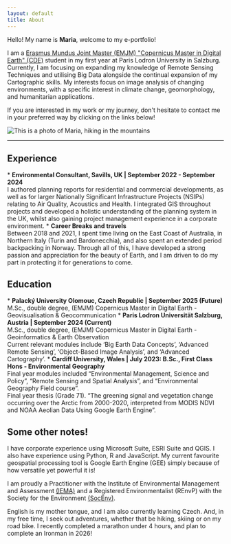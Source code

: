 ```yaml
---
layout: default
title: About
---
```


<div class="about-container">
    <div class="about-text">
       
Hello! My name is <strong>Maria</strong>, welcome to my e-portfolio! <p>I am a <a href="https://master-cde.eu/" rel="external nofollow noopener" target="_blank">Erasmus Mundus Joint Master (EMJM) "Copernicus Master in Digital Earth" (CDE)</a> student in my first year at Paris Lodron University in Salzburg. Currently, I am focusing on expanding my knowledge of Remote Sensing Techniques and utilising Big Data alongside the continual expansion of my Cartographic skills. My  interests focus on image analysis of changing environments, with a specific interest in  climate change, geomorphology, and humanitarian applications. </p>
<p>If you are interested in my work or my journey, don't hesitate to contact me in your preferred way by clicking on the links below! </p>
    </div>
     <img src="{{ "/assets/about/maria.jpg" | relative_url }}" alt=" This is a photo of Maria, hiking in the mountains" class="about-image">
</div>

<!-- Icons Section -->
<div class="contact-icons">
    <a href="https://www.linkedin.com/in/maria-fedy/" target="_blank" aria-label="LinkedIn">
        <i class="fab fa-linkedin"></i>
    </a>
    <a href="mailto:maria.fedyszyn@stud.plus.ac.at" aria-label="Email">
        <i class="fas fa-envelope"></i>
    </a>
</div>

<hr class="section-divider">

<h2>Experience</h2>
* <strong>Environmental Consultant, Savills, UK | September 2022 - September 2024 </strong>
<br>I authored planning reports for residential and commercial developments, as well as for larger Nationally Significant Infrastructure Projects (NSIPs) relating to Air Quality, Acoustics and Health. I integrated GIS throughout projects and developed a holistic understanding of the planning system in the UK, whilst also gaining project management experience in a corporate environment.
* <strong>Career Breaks and travels</strong>
<br> Between 2018 and 2021, I spent time living on the East Coast of Australia, in Northern Italy (Turin and Bardonecchia), and also spent an extended period backpacking in Norway. Through all of this, I have developed a strong passion and appreciation for the beauty of Earth, and I am driven to do my part in protecting it for generations to come.

<h2>Education</h2>
* <strong>Palacký University Olomouc, Czech Republic | September 2025 (Future)</strong>
<br>M.Sc., double degree, (EMJM) Copernicus Master in Digital Earth - Geovisualisation & Geocommunication
* <strong>Paris Lodron Universität Salzburg, Austria | September 2024 (Current)</strong>
<br>M.Sc., double degree, (EMJM) Copernicus Master in Digital Earth - Geoinformatics & Earth Observation
<br>Current relevant modules include ‘Big Earth Data Concepts’, ‘Advanced Remote Sensing’, ‘Object-Based Image Analysis’, and ‘Advanced Cartography’.
* <strong>Cardiff University, Wales | July 2023: B.Sc., First Class Hons - Environmental Geography</strong>
<br>Final year modules included “Environmental Management, Science and Policy”, “Remote Sensing and Spatial Analysis”, and “Environmental Geography Field course”.
<br>Final year thesis (Grade 71). “The greening signal and vegetation change occurring over the Arctic from 2000-2020, interpreted from MODIS NDVI and NOAA Aeolian Data Using Google Earth Engine”. 


<h2>Some other notes!</h2>
<p>I have corporate experience using Microsoft Suite, ESRI Suite and QGIS. I also have experience using Python, R and JavaScript. My current favourite geospatial processing tool is Google Earth Engine (GEE) simply because of how versatile yet powerful it is! </p>  
<p> I am proudly a Practitioner with the Institute of Environmental Management and Assessment <a href="https://www.iema.net/" rel="external nofollow noopener" target="_blank">(IEMA)</a> and a Registered Environmentalist (REnvP) with the Society for the Environment <a href="https://socenv.org.uk/" rel="external nofollow noopener" target="_blank">(SocEnv)</a>.</p> 
<p>English is my mother tongue, and I am also currently learning Czech. And, in my free time, I seek out adventures, whether that be hiking, skiing or on my road bike. I recently completed a marathon under 4 hours, and plan to complete an Ironman in 2026!</p> 
